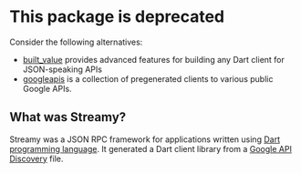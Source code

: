 # This package is deprecated

Consider the following alternatives:

- [built_value](https://github.com/google/built_value.dart) provides advanced features for building any Dart client for JSON-speaking APIs
- [googleapis](https://pub.dartlang.org/packages/googleapis) is a collection of pregenerated clients to various public Google APIs.

## What was Streamy?

Streamy was a JSON RPC framework for applications written using [Dart programming language](http://dartlang.org). It generated a Dart client library from a [Google API Discovery](https://developers.google.com/discovery/) file.
